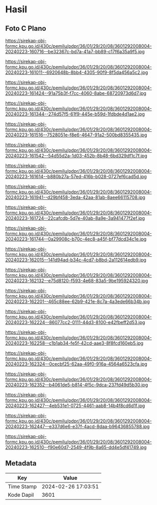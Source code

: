 # Hasil

## Foto C Plano

https://sirekap-obj-formc.kpu.go.id/430c/pemilu/pdpr/36/01/29/20/08/3601292008004-20240223-160716--be32367c-bd7a-41a7-bb89-c17f6a35a9f5.jpg

https://sirekap-obj-formc.kpu.go.id/430c/pemilu/pdpr/36/01/29/20/08/3601292008004-20240223-161011--6920648b-8bb4-4305-90f9-8f5da456a5c2.jpg

https://sirekap-obj-formc.kpu.go.id/430c/pemilu/pdpr/36/01/29/20/08/3601292008004-20240223-161424--91a75b3f-f7cc-4060-8abe-68720973d6d7.jpg

https://sirekap-obj-formc.kpu.go.id/430c/pemilu/pdpr/36/01/29/20/08/3601292008004-20240223-161344--274d57f5-61f9-445e-b59d-1fdbde4d1ae2.jpg

https://sirekap-obj-formc.kpu.go.id/430c/pemilu/pdpr/36/01/29/20/08/3601292008004-20240223-161516--7528051e-f8e6-4647-91a2-500bd8355435.jpg

https://sirekap-obj-formc.kpu.go.id/430c/pemilu/pdpr/36/01/29/20/08/3601292008004-20240223-161542--54d55d2a-1d03-452b-8b48-6bd329df1c7f.jpg

https://sirekap-obj-formc.kpu.go.id/430c/pemilu/pdpr/36/01/29/20/08/3601292008004-20240223-161614--b880b27a-57ed-416b-b028-0727ef6cad5d.jpg

https://sirekap-obj-formc.kpu.go.id/430c/pemilu/pdpr/36/01/29/20/08/3601292008004-20240223-161941--d29bf458-3eda-42aa-81ab-8aee66115708.jpg

https://sirekap-obj-formc.kpu.go.id/430c/pemilu/pdpr/36/01/29/20/08/3601292008004-20240223-161724--22cafcdb-5d7e-40ab-8a9e-3a941477f2ef.jpg

https://sirekap-obj-formc.kpu.go.id/430c/pemilu/pdpr/36/01/29/20/08/3601292008004-20240223-161744--0a29908c-b70c-4ec8-a45f-bf77dcd34c1e.jpg

https://sirekap-obj-formc.kpu.go.id/430c/pemilu/pdpr/36/01/29/20/08/3601292008004-20240223-162015--141d94ad-b34c-4cd7-b8bd-2a112614edb9.jpg

https://sirekap-obj-formc.kpu.go.id/430c/pemilu/pdpr/36/01/29/20/08/3601292008004-20240223-162132--e75d8120-f593-4e68-83a5-9be195924320.jpg

https://sirekap-obj-formc.kpu.go.id/430c/pemilu/pdpr/36/01/29/20/08/3601292008004-20240223-162201--465c88ee-62b9-421e-8c7a-4a3ede66b34b.jpg

https://sirekap-obj-formc.kpu.go.id/430c/pemilu/pdpr/36/01/29/20/08/3601292008004-20240223-162224--86077cc2-0111-44d3-8100-e42fbeff2d53.jpg

https://sirekap-obj-formc.kpu.go.id/430c/pemilu/pdpr/36/01/29/20/08/3601292008004-20240223-162258--c1b1ab34-fe5f-42cd-aae3-8f8fcd160eb5.jpg

https://sirekap-obj-formc.kpu.go.id/430c/pemilu/pdpr/36/01/29/20/08/3601292008004-20240223-162324--0cecbf25-62aa-49f0-916a-4564a6523cfa.jpg

https://sirekap-obj-formc.kpu.go.id/430c/pemilu/pdpr/36/01/29/20/08/3601292008004-20240223-162352--b4061de5-b814-4f5c-9dca-237fd49d5b30.jpg

https://sirekap-obj-formc.kpu.go.id/430c/pemilu/pdpr/36/01/29/20/08/3601292008004-20240223-162427--4eb531e1-0725-4461-aab8-14b4f8cd6d1f.jpg

https://sirekap-obj-formc.kpu.go.id/430c/pemilu/pdpr/36/01/29/20/08/3601292008004-20240223-162447--e337d6e6-e37f-4acd-8daa-b96436855788.jpg

https://sirekap-obj-formc.kpu.go.id/430c/pemilu/pdpr/36/01/29/20/08/3601292008004-20240223-162510--f90e60d7-2549-4f9b-8a65-dd4e5df41749.jpg


## Metadata

| Key        | Value               |
| ---------- | ------------------- |
| Time Stamp | 2024-02-26 17:03:51 |
| Kode Dapil | 3601                |



